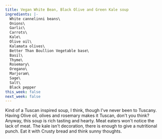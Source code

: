 ```yaml
---
title: Vegan White Bean, Black Olive and Green Kale soup
ingredients: |-
  White cannelinni beans\
  Onions\
  Garlic\
  Carrots\
  Kale\
  Olive oil\
  Kalamata olives\
  Better Than Boullion Vegetable base\
  Basil\
  Thyme\
  Rosemary\
  Oregano\
  Marjoram\
  Sage\
  Salt\
  Black pepper
this_week: false
next_week: false
---
```

Kind of a Tuscan inspired soup, I think, though I've never been to Tuscany. Having Olive oil, olives and rosemary makes it Tuscan, don't you think? Anyway, this soup is rich tasting and hearty. Meat eaters won't notice the lack of meat. The kale isn't decoration, there is enough to give a nutritional punch. Eat it with Crusty bread and think sunny thoughts.